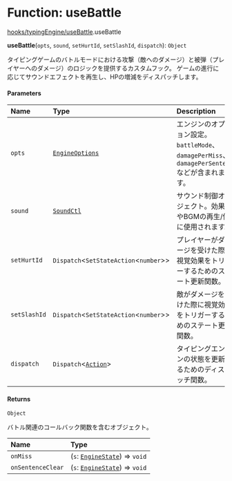 # Function: useBattle

[hooks/typingEngine/useBattle](../modules/hooks_typingEngine_useBattle.md).useBattle

**useBattle**(`opts`, `sound`, `setHurtId`, `setSlashId`, `dispatch`): `Object`

タイピングゲームのバトルモードにおける攻撃（敵へのダメージ）と被弾（プレイヤーへのダメージ）のロジックを提供するカスタムフック。
ゲームの進行に応じてサウンドエフェクトを再生し、HPの増減をディスパッチします。

#### Parameters

| Name | Type | Description |
| :------ | :------ | :------ |
| `opts` | [`EngineOptions`](../interfaces/types.EngineOptions.md) | エンジンのオプション設定。`battleMode`、`damagePerMiss`、`damagePerSentence`などが含まれます。 |
| `sound` | [`SoundCtl`](../types/types.SoundCtl.md) | サウンド制御オブジェクト。効果音やBGMの再生/停止に使用されます。 |
| `setHurtId` | `Dispatch`\<`SetStateAction`\<`number`\>\> | プレイヤーがダメージを受けた際に視覚効果をトリガーするためのステート更新関数。 |
| `setSlashId` | `Dispatch`\<`SetStateAction`\<`number`\>\> | 敵がダメージを受けた際に視覚効果をトリガーするためのステート更新関数。 |
| `dispatch` | `Dispatch`\<[`Action`](../types/types.Action.md)\> | タイピングエンジンの状態を更新するためのディスパッチ関数。 |

#### Returns

`Object`

バトル関連のコールバック関数を含むオブジェクト。

| Name | Type |
| :------ | :------ |
| `onMiss` | (`s`: [`EngineState`](../interfaces/types.EngineState.md)) => `void` |
| `onSentenceClear` | (`s`: [`EngineState`](../interfaces/types.EngineState.md)) => `void` |

